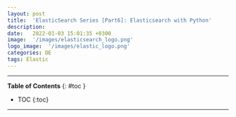 ```yaml
---
layout: post
title:  'ElasticSearch Series [Part6]: Elasticsearch with Python'
description: 
date:   2022-01-03 15:01:35 +0300
image:  '/images/elasticsearch_logo.png'
logo_image:  '/images/elastic_logo.png'
categories: DE
tags: Elastic
---
```


---

**Table of Contents**
{: #toc }
*  TOC
{:toc}

---

